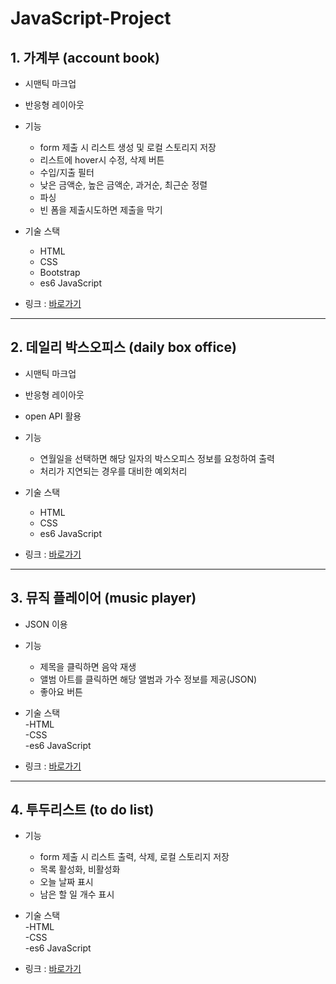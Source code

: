 # JavaScript-Project
## 1. 가계부 (account book)
* 시맨틱 마크업   
* 반응형 레이아웃   

* 기능   
  - form 제출 시 리스트 생성 및 로컬 스토리지 저장   
  - 리스트에 hover시 수정, 삭제 버튼   
  - 수입/지출 필터   
  - 낮은 금액순, 높은 금액순, 과거순, 최근순 정렬   
  - 파싱   
  - 빈 폼을 제출시도하면 제출을 막기   
  
* 기술 스택   
  - HTML   
  - CSS   
  - Bootstrap   
  - es6 JavaScript      
  
* 링크 : [바로가기](https://coolmj97.github.io/JavaScript-Project/account-book/)
<hr/>

## 2. 데일리 박스오피스 (daily box office)
* 시맨틱 마크업   
* 반응형 레이아웃     
* open API 활용
  
* 기능   
  - 연월일을 선택하면 해당 일자의 박스오피스 정보를 요청하여 출력   
  - 처리가 지연되는 경우를 대비한 예외처리   

* 기술 스택   
  - HTML   
  - CSS   
  - es6 JavaScript   
  
* 링크 : [바로가기](https://coolmj97.github.io/JavaScript-Project/daily-box-office-API/)   
<hr/>

## 3. 뮤직 플레이어 (music player)   
* JSON 이용   

* 기능   
  - 제목을 클릭하면 음악 재생   
  - 앨범 아트를 클릭하면 해당 앨범과 가수 정보를 제공(JSON)   
  - 좋아요 버튼   
* 기술 스택   
  -HTML   
  -CSS   
  -es6 JavaScript   
* 링크 : [바로가기](https://coolmj97.github.io/JavaScript-Project/music-player/)
<hr/>

## 4. 투두리스트 (to do list)
* 기능   
  - form 제출 시 리스트 출력, 삭제, 로컬 스토리지 저장   
  - 목록 활성화, 비활성화   
  - 오늘 날짜 표시   
  - 남은 할 일 개수 표시   
   
* 기술 스택   
  -HTML   
  -CSS   
  -es6 JavaScript   
  
* 링크 : [바로가기](https://coolmj97.github.io/JavaScript-Project/to-do-list/)
